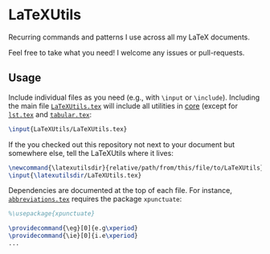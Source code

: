 # LaTeXUtils
Recurring commands and patterns I use across all my LaTeX documents.

Feel free to take what you need!
I welcome any issues or pull-requests.

## Usage
Include individual files as you need (e.g., with `\input` or `\include`).
Including the main file [`LaTeXUtils.tex`](LaTeXUtils.tex) will include all utilities in [core](core) (except for [`lst.tex`](core/lst.tex) and [`tabular.tex`](core/tabular.tex):
```tex
\input{LaTeXUtils/LaTeXUtils.tex}
```

If the you checked out this repository not next to your document but somewhere else, tell the LaTeXUtils where it lives:
```tex
\newcommand{\latexutilsdir}{relative/path/from/this/file/to/LaTeXUtils}
\input{\latexutilsdir/LaTeXUtils.tex}
```

Dependencies are documented at the top of each file.
For instance, [`abbreviations.tex`](abbreviations.tex) requires the package `xpunctuate`:
```tex
%\usepackage{xpunctuate}

\providecommand{\eg}[0]{e.g\xperiod}
\providecommand{\ie}[0]{i.e\xperiod}
...
```
